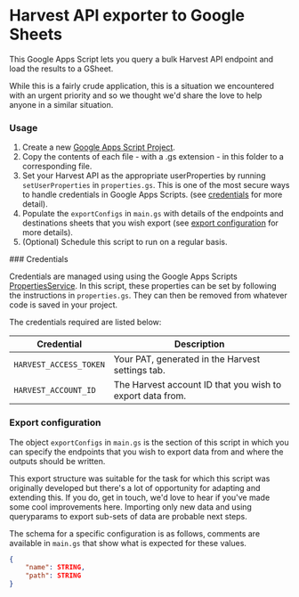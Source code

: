 # Harvest API exporter to Google Sheets

This Google Apps Script lets you query a bulk Harvest API endpoint and load the results to a GSheet.

While this is a fairly crude application, this is a situation we encountered with an urgent priority
and so we thought we'd share the love to help anyone in a similar situation.



### Usage

1. Create a new [Google Apps Script Project](https://script.google.com/home).
2. Copy the contents of each file - with a .gs extension - in this folder to a corresponding file.
3. Set your Harvest API  as the appropriate userProperties by running `setUserProperties` in 
`properties.gs`. This is one of the most secure ways to handle credentials in Google Apps Scripts.
(see [credentials](#credentials) for more detail).
4. Populate the `exportConfigs` in `main.gs` with details of the endpoints and destinations sheets 
that you wish export (see [export configuration](#export-configuration) for more details).
5. (Optional) Schedule this script to run on a regular basis.



### Credentials

Credentials are managed using using the Google Apps Scripts 
[PropertiesService](https://developers.google.com/apps-script/reference/properties). In this script,
these properties can be set by following the instructions in `properties.gs`. They can then be 
removed from whatever code is saved in your project.

The credentials required are listed below:

Credential                  | Description
----------------------------| -------------------------------------------------------------------------
`HARVEST_ACCESS_TOKEN`      | Your PAT, generated in the Harvest settings tab.
`HARVEST_ACCOUNT_ID`        | The Harvest account ID that you wish to export data from.



### Export configuration 

The object `exportConfigs` in `main.gs` is the section of this script in which you can specify the
endpoints that you wish to export data from and where the outputs should be written.

This export structure was suitable for the task for which this script was originally developed but 
there's a lot of opportunity for adapting and extending this. If you do, get in touch, we'd love to
hear if you've made some cool improvements here. Importing only new data and using queryparams to
export sub-sets of data are probable next steps.

The schema for a specific configuration is as follows, comments are available in `main.gs` that show
what is expected for these values.

```json
{
    "name": STRING,
    "path": STRING
}
```
